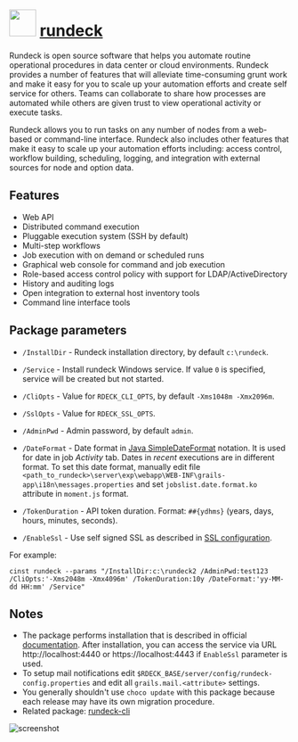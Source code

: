 # <img src="https://cdn.rawgit.com/majkinetor/chocolatey/master/rundeck/icon.png" width="48" height="48"/> [rundeck](https://chocolatey.org/packages/rundeck)

Rundeck is open source software that helps you automate routine operational procedures in data center or cloud environments. Rundeck provides a number of features that will alleviate time-consuming grunt work and make it easy for you to scale up your automation efforts and create self service for others. Teams can collaborate to share how processes are automated while others are given trust to view operational activity or execute tasks.

Rundeck allows you to run tasks on any number of nodes from a web-based or command-line interface. Rundeck also includes other features that make it easy to scale up your automation efforts including: access control, workflow building, scheduling, logging, and integration with external sources for node and option data. 

## Features

* Web API
* Distributed command execution
* Pluggable execution system (SSH by default)
* Multi-step workflows
* Job execution with on demand or scheduled runs
* Graphical web console for command and job execution
* Role-based access control policy with support for LDAP/ActiveDirectory
* History and auditing logs
* Open integration to external host inventory tools
* Command line interface tools

## Package parameters

* `/InstallDir` - Rundeck installation directory, by default `c:\rundeck`.
* `/Service` - Install rundeck Windows service. If value `0` is specified, service will be created but not started.
* `/CliOpts` - Value for `RDECK_CLI_OPTS`, by default `-Xms1048m -Xmx2096m`.
* `/SslOpts` - Value for `RDECK_SSL_OPTS`.
* `/AdminPwd` - Admin password, by default `admin`.
* `/DateFormat` - Date format in [Java SimpleDateFormat](http://rundeck.org/docs/administration/localization.html#date-formats) notation. It is used for date in job _Activity_ tab. Dates in _recent_ executions are in different format. To set this date format, manually edit file `<path_to_rundeck>\server\exp\webapp\WEB-INF\grails-app\i18n\messages.properties` and set `jobslist.date.format.ko` attribute in `moment.js` format.

* `/TokenDuration` - API token duration. Format: `##{ydhms}` (years, days, hours, minutes, seconds).
* `/EnableSsl` - Use self signed SSL as described in [SSL configuration](http://rundeck.org/docs/administration/configuring-ssl.html).

For example:

```
cinst rundeck --params "/InstallDir:c:\rundeck2 /AdminPwd:test123 /CliOpts:'-Xms2048m -Xmx4096m' /TokenDuration:10y /DateFormat:'yy-MM-dd HH:mm' /Service"
```

## Notes

* The package performs installation that is described in official [documentation](http://rundeck.org/docs/administration/installation.html#install-on-windows). After installation, you can access the service via URL http://localhost:4440 or https://localhost:4443 if `EnableSsl` parameter is used.
* To setup mail notifications edit `$RDECK_BASE/server/config/rundeck-config.properties` and edit all `grails.mail.<attribute>` settings.
* You generally shouldn't use `choco update` with this package because each release may have its own migration procedure.
* Related package: [rundeck-cli](https://chocolatey.org/packages/rundeck-cli)


![screenshot](https://cdn.rawgit.com/majkinetor/chocolatey/master/rundeck/screenshot.png)